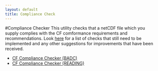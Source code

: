 ```yaml
---
layout: default
title: Compliance Check
---
```


#Compliance Checker
This utility checks that a netCDF file which you supply complies with the CF comformance requirements and recommendations. 
Look [here][improvements] for a list of checks that still need to be implemented and any other suggestions for improvements that have been received.

* [CF Compliance Checker (BADC)][badc]
* [CF Compliance Checker (READING)][reading]

[improvements]: http://www.prism.enes.org/WPs/WP4a/ProcessingLib/CF_Checker/Improvements.html
[badc]: http://titania.badc.rl.ac.uk/cgi-bin/cf-checker.pl
[reading]: http://puma.nerc.ac.uk/cgi-bin/cf-checker.pl
